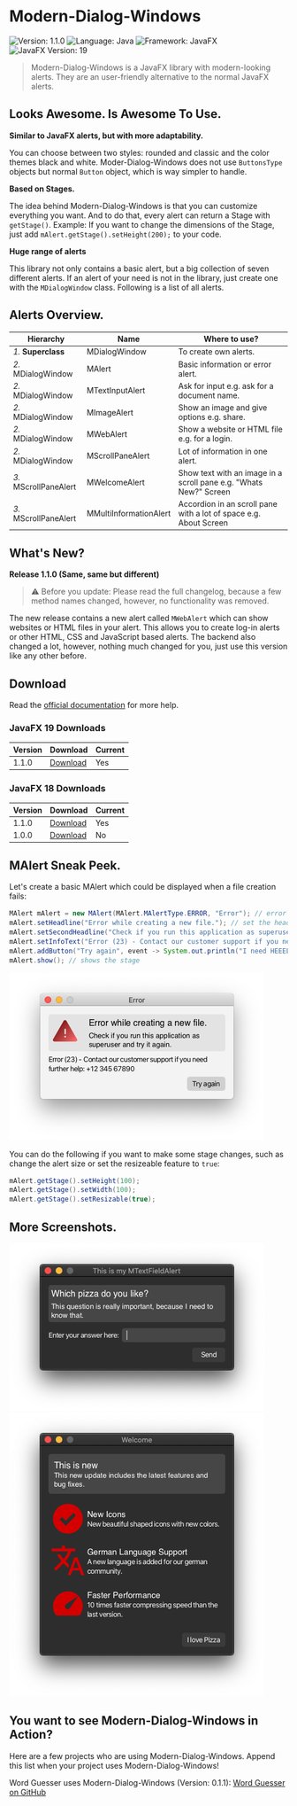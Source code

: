 # Modern-Dialog-Windows

![Version: 1.1.0](https://img.shields.io/badge/Version-1.1.0-red)
![Language: Java](https://img.shields.io/badge/Language-Java-informational)
![Framework: JavaFX](https://img.shields.io/badge/Framework-JavaFX-informational)
![JavaFX Version: 19](https://img.shields.io/badge/JavaFX_Version-19-green)

> Modern-Dialog-Windows is a JavaFX library with modern-looking alerts. They are an user-friendly alternative to the
> normal JavaFX alerts.

## Looks Awesome. Is Awesome To Use.

**Similar to JavaFX alerts, but with more adaptability.**

You can choose between two styles: rounded and classic and the color themes black and white.
Moder-Dialog-Windows does not use `ButtonsType` objects but normal `Button` object, which is way simpler
to handle.

**Based on Stages.**

The idea behind Modern-Dialog-Windows is that you can customize everything you want.
And to do that, every alert can return a Stage with `getStage()`. Example: If you want to change the dimensions
of the Stage, just add `mAlert.getStage().setHeight(200);` to your code.

**Huge range of alerts**

This library not only contains a basic alert, but a big collection of seven different alerts. If an alert
of your need is not in the library, just create one with the `MDialogWindow` class. Following is a
list of all alerts.

## Alerts Overview.

| Hierarchy             | Name                   | Where to use?                                                     |
|-----------------------|------------------------|-------------------------------------------------------------------|
| _1._ **Superclass**   | MDialogWindow          | To create own alerts.                                             |
| _2._ MDialogWindow    | MAlert                 | Basic information or error alert.                                 |
| _2._ MDialogWindow    | MTextInputAlert        | Ask for input e.g. ask for a document name.                       |
| _2._ MDialogWindow    | MImageAlert            | Show an image and give options e.g. share.                        |
| _2._ MDialogWindow    | MWebAlert              | Show a website or HTML file e.g. for a login.                     |
| _2._ MDialogWindow    | MScrollPaneAlert       | Lot of information in one alert.                                  |
| _3._ MScrollPaneAlert | MWelcomeAlert          | Show text with an image in a scroll pane e.g. "Whats New?" Screen |
| _3._ MScrollPaneAlert | MMultiInformationAlert | Accordion in an scroll pane with a lot of space e.g. About Screen |

## What's New?

**Release 1.1.0 (Same, same but different)**

> ⚠️ Before you update: Please read the full changelog, because a few method names changed, however,
> no functionality was removed.

The new release contains a new alert called `MWebAlert` which can show websites or HTML files in your
alert. This allows you to create log-in alerts or other HTML, CSS and JavaScript based alerts.
The backend also changed a lot, however, nothing much changed for you, just use this version like any other before.

## Download

Read the [official documentation](https://github.com/GregorGott/Modern-Dialog-Windows/wiki) for more help.

### JavaFX 19 Downloads

| Version | Download                                                                                                               | Current |
|---------|------------------------------------------------------------------------------------------------------------------------|---------|
| 1.1.0   | [Download](https://github.com/GregorGott/Modern-Dialog-Windows/releases/download/v1.1.0/MDialogWindows-1.1.0_FX19.jar) | Yes     |


### JavaFX 18 Downloads

| Version | Download                                                                                                               | Current |
|---------|------------------------------------------------------------------------------------------------------------------------|---------|
| 1.1.0   | [Download](https://github.com/GregorGott/Modern-Dialog-Windows/releases/download/v1.1.0/MDialogWindows-1.1.0_FX18.jar) | Yes     |
| 1.0.0   | [Download](https://github.com/GregorGott/Modern-Dialog-Windows/releases/download/v1.0.0/MDialogWindows-1.0.0.jar)      | No      |

## MAlert Sneak Peek.

Let's create a basic MAlert which could be displayed when a file creation fails:

```java
MAlert mAlert = new MAlert(MAlert.MAlertType.ERROR, "Error"); // error alert with title
mAlert.setHeadline("Error while creating a new file."); // set the headliner
mAlert.setSecondHeadline("Check if you run this application as superuser and try it again."); // set the content text (wrap text is enabled)
mAlert.setInfoText("Error (23) - Contact our customer support if you need further help: +12 345 67890"); // adds some extra information
mAlert.addButton("Try again", event -> System.out.println("I need HEEELP"), true); // adds a button with a text and an ActionEvent (in this case printing something to the console)
mAlert.show(); // shows the stage
```

![Example](images/example.png)

You can do the following if you want to make some stage changes, such as change the
alert size or set the resizeable feature to `true`:

````java
mAlert.getStage().setHeight(100);
mAlert.getStage().setWidth(100);
mAlert.getStage().setResizable(true);
````

## More Screenshots.

![MTextInputAlert](images/mta_example.png)
![MTextInputAlert](images/mwa_example.png)

## You want to see Modern-Dialog-Windows in Action?

Here are a few projects who are using Modern-Dialog-Windows. Append this list when your project
uses Modern-Dialog-Windows!

Word Guesser uses Modern-Dialog-Windows (Version:
0.1.1): [Word Guesser on GitHub](https://github.com/GregorGott/Word-Guesser)
